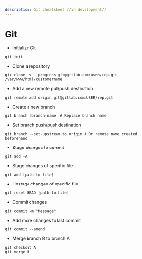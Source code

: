 ```yaml
---
description: Git cheatsheet //in development//
---
```


# Git

* Initialize Git

`git init`

* Clone a repository

`git clone -v --progress git@gitlab.com:USER/rep.git /var/www/html/customername`

* Add a new remote pull/push destination

`git remote add origin git@gitlab.com:USER/rep.git`

* Create a new branch

`git branch [branch-name] # Replace branch name`

* Set branch push/push destination

`git branch --set-upstream-to origin # Or remote name created beforehand`

* Stage changes to commit

`git add -A`

* Stage changes of specific file

`git add [path-to-file]`

* Unstage changes of specific file

`git reset HEAD [path-to-file]`

* Commit changes

`git commit -m "Message"`

* Add more changes to last commit

`git commit --amend`

* Merge branch B to branch A

```text
git checkout A
git merge B
```

